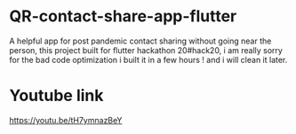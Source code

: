 # QR-contact-share-app-flutter
A helpful app for post pandemic contact sharing without going near the person, this project built for flutter hackathon 20#hack20, i am really sorry for the bad code optimization i built it in a few hours ! and i will clean it later.
# Youtube link
https://youtu.be/tH7ymnazBeY
